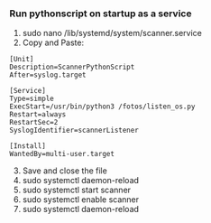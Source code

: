 ### Run pythonscript on startup as a service
1. sudo nano /lib/systemd/system/scanner.service
2. Copy and Paste:
```
[Unit]
Description=ScannerPythonScript
After=syslog.target

[Service]
Type=simple
ExecStart=/usr/bin/python3 /fotos/listen_os.py
Restart=always
RestartSec=2
SyslogIdentifier=scannerListener

[Install]
WantedBy=multi-user.target

```

3. Save and close the file
4. sudo systemctl daemon-reload
5. sudo systemctl start scanner
6. sudo systemctl enable scanner
7. sudo systemctl daemon-reload

